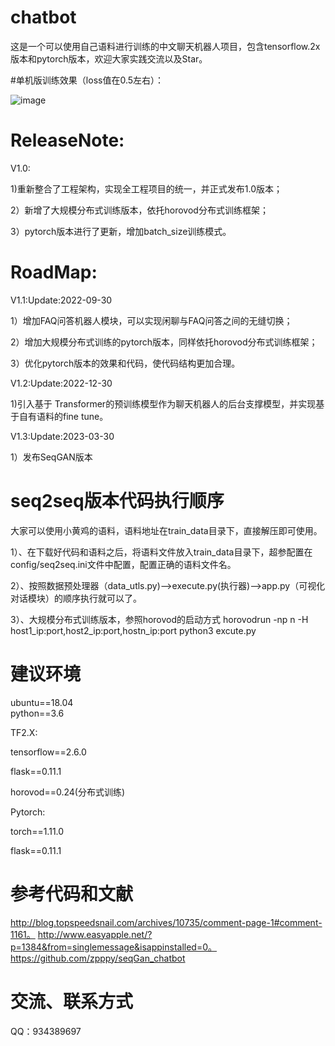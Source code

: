 # chatbot
这是一个可以使用自己语料进行训练的中文聊天机器人项目，包含tensorflow.2x版本和pytorch版本，欢迎大家实践交流以及Star。

#单机版训练效果（loss值在0.5左右）：

![image](https://user-images.githubusercontent.com/12986443/178111215-930d9627-2397-44e8-9db2-3a6339b5786f.png)
# ReleaseNote:
V1.0:

1)重新整合了工程架构，实现全工程项目的统一，并正式发布1.0版本；

2）新增了大规模分布式训练版本，依托horovod分布式训练框架；

3）pytorch版本进行了更新，增加batch_size训练模式。
# RoadMap:
V1.1:Update:2022-09-30

1）增加FAQ问答机器人模块，可以实现闲聊与FAQ问答之间的无缝切换；

2）增加大规模分布式训练的pytorch版本，同样依托horovod分布式训练框架；

3）优化pytorch版本的效果和代码，使代码结构更加合理。

V1.2:Update:2022-12-30

1)引入基于 Transformer的预训练模型作为聊天机器人的后台支撑模型，并实现基于自有语料的fine tune。

V1.3:Update:2023-03-30

1）发布SeqGAN版本

# seq2seq版本代码执行顺序
大家可以使用小黄鸡的语料，语料地址在train_data目录下，直接解压即可使用。

1）、在下载好代码和语料之后，将语料文件放入train_data目录下，超参配置在config/seq2seq.ini文件中配置，配置正确的语料文件名。

2）、按照数据预处理器（data_utls.py)-->execute.py(执行器)-->app.py（可视化对话模块）的顺序执行就可以了。

3）、大规模分布式训练版本，参照horovod的启动方式 horovodrun -np n -H host1_ip:port,host2_ip:port,hostn_ip:port python3 excute.py
# 建议环境
ubuntu==18.04  
python==3.6  

TF2.X:

tensorflow==2.6.0

flask==0.11.1

horovod==0.24(分布式训练)

Pytorch:

torch==1.11.0

flask==0.11.1

# 参考代码和文献

http://blog.topspeedsnail.com/archives/10735/comment-page-1#comment-1161。
http://www.easyapple.net/?p=1384&from=singlemessage&isappinstalled=0。
https://github.com/zpppy/seqGan_chatbot

# 交流、联系方式

QQ：934389697
